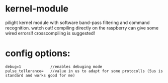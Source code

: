 kernel-module
=============

pilight kernel module with software band-pass filtering and command recognition.
watch out! compiling directly on the raspberry can give some wired errors!! crosscompiling is suggested!

config options:
==============
	debug=1 			//enables debuging mode
	pulse_tollerance= 	//value in us to adapt for some protocolls (5us is standard and works good for me)

